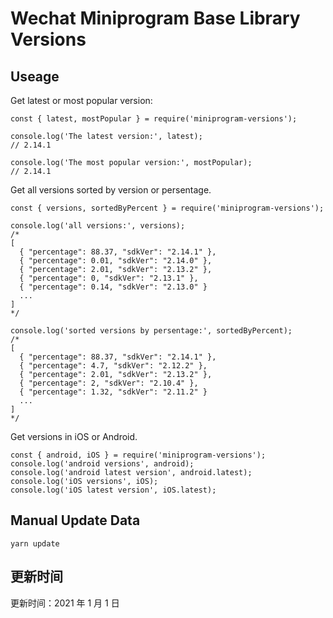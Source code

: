 
# Wechat Miniprogram Base Library Versions

## Useage

Get latest or most popular version:

```;
const { latest, mostPopular } = require('miniprogram-versions');

console.log('The latest version:', latest);
// 2.14.1

console.log('The most popular version:', mostPopular);
// 2.14.1

```

Get all versions sorted by version or persentage.

```
const { versions, sortedByPercent } = require('miniprogram-versions');

console.log('all versions:', versions);
/*
[
  { "percentage": 88.37, "sdkVer": "2.14.1" },
  { "percentage": 0.01, "sdkVer": "2.14.0" },
  { "percentage": 2.01, "sdkVer": "2.13.2" },
  { "percentage": 0, "sdkVer": "2.13.1" },
  { "percentage": 0.14, "sdkVer": "2.13.0" }
  ...
]
*/

console.log('sorted versions by persentage:', sortedByPercent);
/*
[
  { "percentage": 88.37, "sdkVer": "2.14.1" },
  { "percentage": 4.7, "sdkVer": "2.12.2" },
  { "percentage": 2.01, "sdkVer": "2.13.2" },
  { "percentage": 2, "sdkVer": "2.10.4" },
  { "percentage": 1.32, "sdkVer": "2.11.2" }
  ...
]
*/
```

Get versions in iOS or Android.

```
const { android, iOS } = require('miniprogram-versions');
console.log('android versions', android);
console.log('android latest version', android.latest);
console.log('iOS versions', iOS);
console.log('iOS latest version', iOS.latest);
```

## Manual Update Data

```
yarn update
```

## 更新时间

更新时间：2021 年 1 月 1 日
